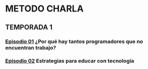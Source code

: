 # METODO CHARLA

## TEMPORADA 1

### [**Episodio 01**](./1-Episodio/) ¿Por qué hay tantos programadores que no encuentran trabajo?

### [**Episodio 02**](./2-Episodio/) Estrategias para educar con tecnología
